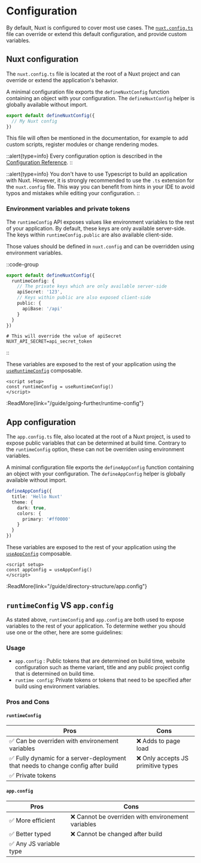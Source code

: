 # Configuration

By default, Nuxt is configured to cover most use cases. The [`nuxt.config.ts`](/guide/directory-structure/nuxt.config) file can override or extend this default configuration, and provide custom variables.

## Nuxt configuration

The `nuxt.config.ts` file is located at the root of a Nuxt project and can override or extend the application's behavior.

A minimal configuration file exports the `defineNuxtConfig` function containing an object with your configuration. The `defineNuxtConfig` helper is globally available without import.

```ts [nuxt.config.ts]
export default defineNuxtConfig({
  // My Nuxt config
})
```

This file will often be mentioned in the documentation, for example to add custom scripts, register modules or change rendering modes.

::alert{type=info}
Every configuration option is described in the [Configuration Reference](/api/configuration/nuxt.config).
::

::alert{type=info}
You don't have to use Typescript to build an application with Nuxt. However, it is strongly recommended to use the `.ts` extension for the `nuxt.config` file. This way you can benefit from hints in your IDE to avoid typos and mistakes while editing your configuration.
::

### Environment variables and private tokens

The `runtimeConfig` API exposes values like environment variables to the rest of your application. By default, these keys are only available server-side. The keys within `runtimeConfig.public` are also available client-side.

Those values should be defined in `nuxt.config` and can be overridden using environment variables.

::code-group

```ts [nuxt.config.ts]
export default defineNuxtConfig({
  runtimeConfig: {
    // The private keys which are only available server-side
    apiSecret: '123',
    // Keys within public are also exposed client-side
    public: {
      apiBase: '/api'
    }
  }
})
```

```text [.env]
# This will override the value of apiSecret
NUXT_API_SECRET=api_secret_token
```

::

These variables are exposed to the rest of your application using the [`useRuntimeConfig`](/api/composables/use-runtime-config) composable.

```vue [pages/index.vue]
<script setup>
const runtimeConfig = useRuntimeConfig()
</script>
```

:ReadMore{link="/guide/going-further/runtime-config"}

## App configuration

The `app.config.ts` file, also located at the root of a Nuxt project, is used to expose public variables that can be determined at build time. Contrary to the `runtimeConfig` option, these can not be overriden using environment variables.

A minimal configuration file exports the `defineAppConfig` function containing an object with your configuration. The `defineAppConfig` helper is globally available without import.

```ts [app.config.ts]
defineAppConfig({
  title: 'Hello Nuxt'
  theme: {
    dark: true,
    colors: {
      primary: '#ff0000'
    }
  }
})
```

These variables are exposed to the rest of your application using the [`useAppConfig`](/api/composables/use-app-config) composable.

```vue [pages/index.vue]
<script setup>
const appConfig = useAppConfig()
</script>
```

:ReadMore{link="/guide/directory-structure/app.config"}

## `runtimeConfig` VS `app.config`

As stated above, `runtimeConfig` and `app.config` are both used to expose variables to the rest of your application. To determine wether you should use one or the other, here are some guidelines:

### Usage

- `app.config` : Public tokens that are determined on build time, website configuration such as theme variant, title and any public project config that is determined on build time.
- `runtime config`: Private tokens or tokens that need to be specified after build using environment variables.

### Pros and Cons

#### `runtimeConfig`

| Pros                   | Cons             |
|------------------------|------------------|
| ✅ Can be overriden with environement variables | ❌ Adds to page load
| ✅ Fully dynamic for a server-deployment that needs to change config after build | ❌ Only accepts JS primitive types
| ✅ Private tokens |

#### `app.config`

| Pros                   | Cons             |
|------------------------|------------------|
| ✅ More efficient | ❌ Cannot be overriden with environement variables
| ✅ Better typed | ❌ Cannot be changed after build
| ✅ Any JS variable type |
